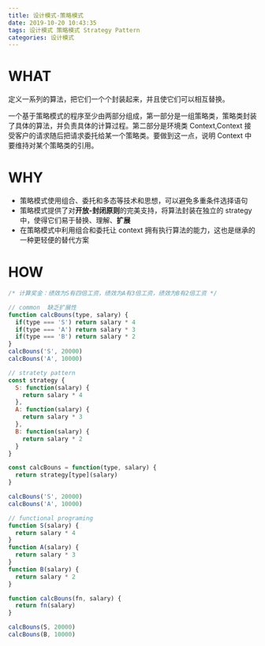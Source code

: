 ```yaml
---
title: 设计模式-策略模式
date: 2019-10-20 10:43:35
tags: 设计模式 策略模式 Strategy Pattern
categories: 设计模式
---
```


# WHAT

定义一系列的算法，把它们一个个封装起来，并且使它们可以相互替换。

一个基于策略模式的程序至少由两部分组成，第一部分是一组策略类，策略类封装了具体的算法，并负责具体的计算过程。第二部分是环境类 Context,Context 接受客户的请求随后把请求委托给某一个策略类。要做到这一点，说明 Context 中要维持对某个策略类的引用。

# WHY

- 策略模式使用组合、委托和多态等技术和思想，可以避免多重条件选择语句
- 策略模式提供了对**开放-封闭原则**的完美支持，将算法封装在独立的 strategy 中，使得它们易于替换、理解、**扩展**
- 在策略模式中利用组合和委托让 context 拥有执行算法的能力，这也是继承的一种更轻便的替代方案

# HOW

```javascript
/* 计算奖金：绩效为S有四倍工资，绩效为A有3倍工资，绩效为B有2倍工资 */

// common  缺乏扩展性
function calcBouns(type, salary) {
  if(type === 'S') return salary * 4
  if(type === 'A') return salary * 3
  if(type === 'B') return salary * 2
}
calcBouns('S', 20000)
calcBouns('A', 10000)

// stratety pattern
const strategy {
  S: function(salary) {
    return salary * 4
  },
  A: function(salary) {
    return salary * 3
  },
  B: function(salary) {
    return salary * 2
  }
}

const calcBouns = function(type, salary) {
  return strategy[type](salary)
}

calcBouns('S', 20000)
calcBouns('A', 10000)

// functional programing
function S(salary) {
  return salary * 4
}
function A(salary) {
  return salary * 3
}
function B(salary) {
  return salary * 2
}

function calcBouns(fn, salary) {
  return fn(salary)
}

calcBouns(S, 20000)
calcBouns(B, 10000)
```
